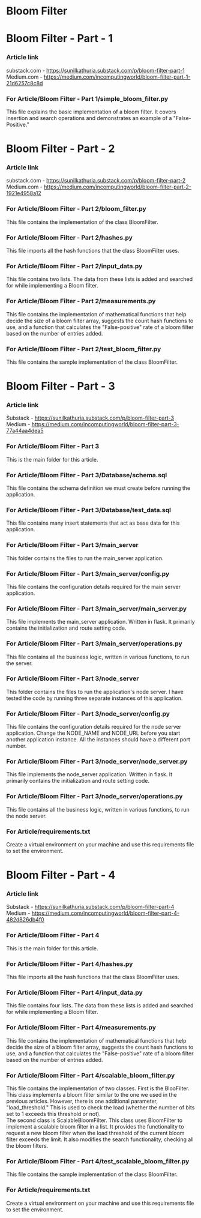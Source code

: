 # Bloom Filter

# Bloom Filter - Part - 1  

### Article link  
substack.com - https://sunilkathuria.substack.com/p/bloom-filter-part-1  
Medium.com - https://medium.com/incomputingworld/bloom-filter-part-1-21d6257c8c8d  

### For Article/Bloom Filter - Part 1/simple_bloom_filter.py  
This file explains the basic implementation of a bloom filter. It covers insertion and search operations and demonstrates an example of a "False-Positive."  


# Bloom Filter - Part - 2   

### Article link  
substack.com - https://sunilkathuria.substack.com/p/bloom-filter-part-2    
Medium.com - https://medium.com/incomputingworld/bloom-filter-part-2-1921e4958a12    

### For Article/Bloom Filter - Part 2/bloom_filter.py  
This file contains the implementation of the class BloomFilter.  

### For Article/Bloom Filter - Part 2/hashes.py  
This file imports all the hash functions that the class BloomFilter uses.  

### For Article/Bloom Filter - Part 2/input_data.py  
This file contains two lists. The data from these lists is added and searched for while implementing a Bloom filter.    

### For Article/Bloom Filter - Part 2/measurements.py  
This file contains the implementation of mathematical functions that help decide the size of a bloom filter array, suggests the count hash functions to use, and a function that calculates the "False-positive" rate of a bloom filter based on the number of entries added.  

### For Article/Bloom Filter - Part 2/test_bloom_filter.py  
This file contains the sample implementation of the class BloomFilter.   


# Bloom Filter - Part - 3  

### Article link  
Substack - https://sunilkathuria.substack.com/p/bloom-filter-part-3  
Medium - https://medium.com/incomputingworld/bloom-filter-part-3-77a44aa4dea5   

### For Article/Bloom Filter - Part 3  
This is the main folder for this article.  

### For Article/Bloom Filter - Part 3/Database/schema.sql   
This file contains the schema definition we must create before running the application.  

### For Article/Bloom Filter - Part 3/Database/test_data.sql  
This file contains many insert statements that act as base data for this application.  

### For Article/Bloom Filter - Part 3/main_server  
This folder contains the files to run the main_server application.   

### For Article/Bloom Filter - Part 3/main_server/config.py  
This file contains the configuration details required for the main server application.   

### For Article/Bloom Filter - Part 3/main_server/main_server.py  
This file implements the main_server application. Written in flask. It primarily contains the initialization and route setting code.  

### For Article/Bloom Filter - Part 3/main_server/operations.py   
This file contains all the business logic, written in various functions, to run the server.   

### For Article/Bloom Filter - Part 3/node_server  
This folder contains the files to run the application's node server. I have tested the code by running three separate instances of this application.  

### For Article/Bloom Filter - Part 3/node_server/config.py  
This file contains the configuration details required for the node server application. Change the NODE_NAME and NODE_URL before you start another application instance. All the instances should have a different port number.  

### For Article/Bloom Filter - Part 3/node_server/node_server.py    
This file implements the node_server application. Written in flask. It primarily contains the initialization and route setting code.   

### For Article/Bloom Filter - Part 3/node_server/operations.py   
This file contains all the business logic, written in various functions, to run the node server.   

### For Article/requirements.txt  
Create a virtual environment on your machine and use this requirements file to set the environment.  


# Bloom Filter - Part - 4   

### Article link  
Substack - https://sunilkathuria.substack.com/p/bloom-filter-part-4  
Medium - https://medium.com/incomputingworld/bloom-filter-part-4-482d826db4f0  

### For Article/Bloom Filter - Part 4  
This is the main folder for this article.   

### For Article/Bloom Filter - Part 4/hashes.py  
This file imports all the hash functions that the class BloomFilter uses.  

### For Article/Bloom Filter - Part 4/input_data.py  
This file contains four lists. The data from these lists is added and searched for while implementing a Bloom filter.  

### For Article/Bloom Filter - Part 4/measurements.py  
This file contains the implementation of mathematical functions that help decide the size of a bloom filter array, suggests the count hash functions to use, and a function that calculates the "False-positive" rate of a bloom filter based on the number of entries added.  

### For Article/Bloom Filter - Part 4/scalable_bloom_filter.py  
This file contains the implementation of two classes. First is the BlooFilter. This class implements a bloom filter similar to the one we used in the previous articles. However, there is one additional parameter, "load_threshold." This is used to check the load (whether the number of bits set to 1 exceeds this threshold or not).  
The second class is ScalableBloomFilter. This class uses BloomFilter to implement a scalable bloom filter in a list. It provides the functionality to request a new bloom filter when the load threshold of the current bloom filter exceeds the limit. It also modifies the search functionality, checking all the bloom filters.  

### For Article/Bloom Filter - Part 4/test_scalable_bloom_filter.py  
This file contains the sample implementation of the class BloomFilter.  

### For Article/requirements.txt  
Create a virtual environment on your machine and use this requirements file to set the environment.  
